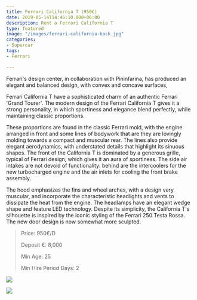 ```yaml
---
title: Ferrari California T (950€)
date: 2019-05-14T14:46:10.000+06:00
description: Rent a Ferrari California T
type: featured
image: "/images/ferrari-california-back.jpg"
categories:
- Supercar
tags:
- Ferrari

---
```

Ferrari's design center, in collaboration with Pininfarina, has produced an elegant and balanced design, with convex and concave surfaces, 

Ferrari California T have a sophisticated charm of an authentic Ferrari 'Grand Tourer'. The modern design of the Ferrari California T gives it a strong personality, in which sportiness and elegance blend perfectly, while maintaining classic proportions.

These proportions are found in the classic Ferrari mold, with the engine arranged in front and some lines of bodywork that are they are lovingly molding towards a compact and muscular rear. The lines also provide elegant aerodynamics, with understated details that highlight its sinuous shapes. The front of the California T is dominated by a generous grille, typical of Ferrari design, which gives it an aura of sportiness. The side air intakes are not devoid of functionality: behind are the intercoolers for the new turbocharged engine and the air inlets for cooling the front brake assembly.

The hood emphasizes the fins and wheel arches, with a design very muscular, and incorporate the characteristic headlights and vents to dissipate the heat from the engine. The headlamps have an elegant wedge shape and feature LED technology. Despite its simplicity, the California T's silhouette is inspired by the iconic styling of the Ferrari 250 Testa Rossa. The new door design is now somewhat more sculpted.

> Price: 950€/D
>
> Deposit €: 8,000
>
> Min Age: 25
>
> Min Hire Period Days: 2

![](/images/ferrari-california-t_large-a1.jpg)

[![](/images/boton.png)](/contact)